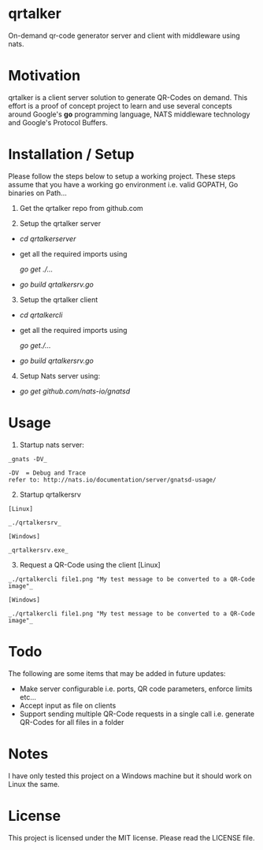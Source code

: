 # qrtalker
On-demand qr-code generator server and client with middleware using nats.

# Motivation
qrtalker is a client server solution to generate QR-Codes on demand. This effort is a proof of concept project to learn and use several concepts around Google's <b>go</b> programming language, NATS middleware technology and Google's Protocol Buffers.

# Installation / Setup
Please follow the steps below to setup a working project. These steps assume that you have a working go environment i.e. valid GOPATH, Go binaries on Path...

 1. Get the qrtalker repo from github.com
 
 2. Setup the qrtalker server 
  * _cd qrtalkerserver_
  * get all the required imports using
      
      _go get ./..._
      
  * _go build qrtalkersrv.go_
  
 3. Setup the qrtalker client
  * _cd qrtalkercli_
  * get all the required imports using
  
      _go get./..._
      
  * _go build qrtalkersrv.go_
 
 4. Setup Nats server using:
  * _go get github.com/nats-io/gnatsd_
  
  
# Usage
  1. Startup nats server:
  
    _gnats -DV_
    
    -DV  = Debug and Trace
    refer to: http://nats.io/documentation/server/gnatsd-usage/

  2. Startup qrtalkersrv
  
    [Linux]
    
    _./qrtalkersrv_
    
    [Windows]
    
    _qrtalkersrv.exe_
    
  3. Request a QR-Code using the client
    [Linux]
    
    _./qrtalkercli file1.png "My test message to be converted to a QR-Code image"_

    [Windows]
    
    _./qrtalkercli file1.png "My test message to be converted to a QR-Code image"_

# Todo
The following are some items that may be added in future updates:
  - Make server configurable i.e. ports, QR code parameters, enforce limits etc...
  - Accept input as file on clients
  - Support sending multiple QR-Code requests in a single call i.e. generate QR-Codes for all files in a folder
  
# Notes
I have only tested this project on a Windows machine but it should work on Linux the same.

# License
This project is licensed under the MIT license. Please read the LICENSE file.
